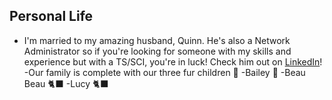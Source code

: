 ## Personal Life
- I'm married to my amazing husband, Quinn. He's also a Network Administrator so if you're looking for someone with my skills and experience but with a TS/SCI, you're in luck! Check him out on [LinkedIn](https://LinkedIn.com/in/quinton-geedey-775a7b237/)!
-Our family is complete with our three fur children 💞
  -Bailey 🐶
  -Beau Beau 🐈‍⬛
  -Lucy 🐈‍⬛

